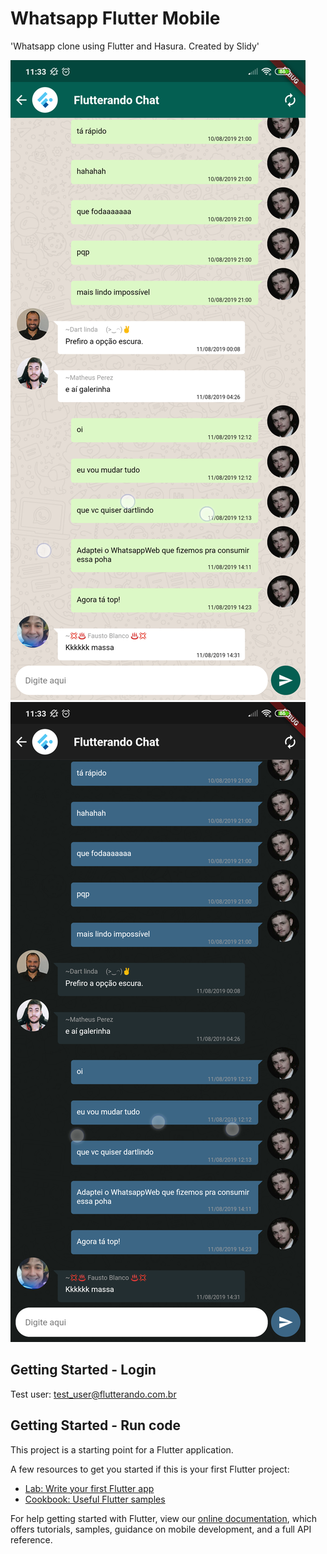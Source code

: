 # Whatsapp Flutter Mobile

&#x27;Whatsapp clone using Flutter and Hasura. Created by Slidy&#x27;

![](snapshots/whatsapp-theme.png) ![](snapshots/telegram-theme.png)
<!-- &#x27;Web sample&#x27; -->

## Getting Started - Login
Test user: test_user@flutterando.com.br

## Getting Started - Run code

This project is a starting point for a Flutter application.

A few resources to get you started if this is your first Flutter project:

- [Lab: Write your first Flutter app](https://flutter.dev/docs/get-started/codelab)
- [Cookbook: Useful Flutter samples](https://flutter.dev/docs/cookbook)

For help getting started with Flutter, view our
[online documentation](https://flutter.dev/docs), which offers tutorials,
samples, guidance on mobile development, and a full API reference.
